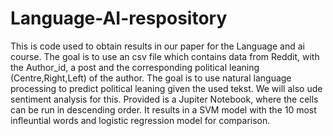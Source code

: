 # Language-AI-respository
This is code used to obtain results in our paper for the Language and ai course. The goal is to use an csv file which contains data from Reddit, with the Author_id, a post and the corresponding political leaning (Centre,Right,Left) of the author. The goal is to use natural language processing to predict political leaning given the used tekst. We will also ude sentiment analysis for this. 
Provided is a Jupiter Notebook, where the cells can be run in descending order. It results in a SVM model with the 10 most infleuntial words and logistic regression model for comparison. 
